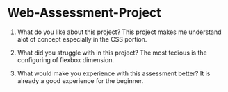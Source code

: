 # Web-Assessment-Project

1) What do you like about this project?
  This project makes me understand alot of concept especially in the CSS portion.

2) What did you struggle with in this project?
  The most tedious is the configuring of flexbox dimension.

3) What would make you experience with this assessment better?
  It is already a good experience for the beginner. 
  
